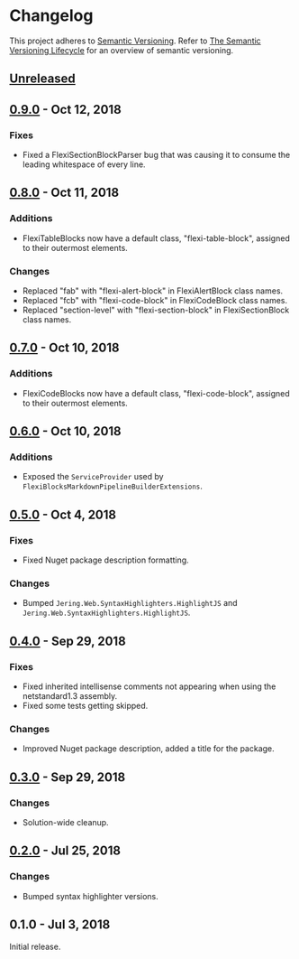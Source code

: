 # Changelog
This project adheres to [Semantic Versioning](http://semver.org/spec/v2.0.0.html). Refer to 
[The Semantic Versioning Lifecycle](https://www.jeremytcd.com/articles/the-semantic-versioning-lifecycle)
for an overview of semantic versioning.

## [Unreleased](https://github.com/JeremyTCD/Markdig.Extensions.FlexiBlocks/compare/0.9.0...HEAD)

## [0.9.0](https://github.com/JeremyTCD/Markdig.Extensions.FlexiBlocks/compare/0.8.0...0.9.0) - Oct 12, 2018
### Fixes
- Fixed a FlexiSectionBlockParser bug that was causing it to consume the leading whitespace of every line.

## [0.8.0](https://github.com/JeremyTCD/Markdig.Extensions.FlexiBlocks/compare/0.7.0...0.8.0) - Oct 11, 2018
### Additions
- FlexiTableBlocks now have a default class, "flexi-table-block", assigned to their outermost elements.
### Changes
- Replaced "fab" with "flexi-alert-block" in FlexiAlertBlock class names.
- Replaced "fcb" with "flexi-code-block" in FlexiCodeBlock class names.
- Replaced "section-level" with "flexi-section-block" in FlexiSectionBlock class names.

## [0.7.0](https://github.com/JeremyTCD/Markdig.Extensions.FlexiBlocks/compare/0.6.0...0.7.0) - Oct 10, 2018
### Additions
- FlexiCodeBlocks now have a default class, "flexi-code-block", assigned to their outermost elements.

## [0.6.0](https://github.com/JeremyTCD/Markdig.Extensions.FlexiBlocks/compare/0.5.0...0.6.0) - Oct 10, 2018
### Additions
- Exposed the `ServiceProvider` used by `FlexiBlocksMarkdownPipelineBuilderExtensions`.

## [0.5.0](https://github.com/JeremyTCD/Markdig.Extensions.FlexiBlocks/compare/0.4.0...0.5.0) - Oct 4, 2018
### Fixes
- Fixed Nuget package description formatting.
### Changes
- Bumped `Jering.Web.SyntaxHighlighters.HighlightJS` and `Jering.Web.SyntaxHighlighters.HighlightJS`.


## [0.4.0](https://github.com/JeremyTCD/Markdig.Extensions.FlexiBlocks/compare/0.3.0...0.4.0) - Sep 29, 2018
### Fixes
- Fixed inherited intellisense comments not appearing when using the netstandard1.3 assembly.
- Fixed some tests getting skipped.
### Changes
- Improved Nuget package description, added a title for the package.

## [0.3.0](https://github.com/JeremyTCD/Markdig.Extensions.FlexiBlocks/compare/0.2.0...0.3.0) - Sep 29, 2018
### Changes
- Solution-wide cleanup.

## [0.2.0](https://github.com/JeremyTCD/Markdig.Extensions.FlexiBlocks/compare/0.1.0...0.2.0) - Jul 25, 2018
### Changes
- Bumped syntax highlighter versions.

## 0.1.0 - Jul 3, 2018
Initial release.